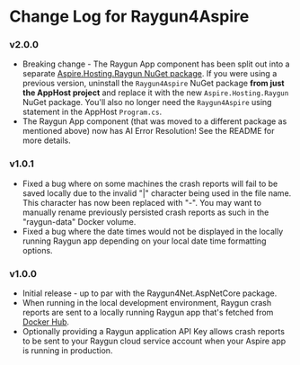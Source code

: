 # Change Log for Raygun4Aspire

### v2.0.0
- Breaking change - The Raygun App component has been split out into a separate [Aspire.Hosting.Raygun NuGet package](https://www.nuget.org/packages/Aspire.Hosting.Raygun). If you were using a previous version, uninstall the `Raygun4Aspire` NuGet package **from just the AppHost project** and replace it with the new `Aspire.Hosting.Raygun` NuGet package. You'll also no longer need the `Raygun4Aspire` using statement in the AppHost `Program.cs`.
- The Raygun App component (that was moved to a different package as mentioned above) now has AI Error Resolution! See the README for more details.

### v1.0.1
- Fixed a bug where on some machines the crash reports will fail to be saved locally due to the invalid "|" character being used in the file name. This character has now been replaced with "-". You may want to manually rename previously persisted crash reports as such in the "raygun-data" Docker volume.
- Fixed a bug where the date times would not be displayed in the locally running Raygun app depending on your local date time formatting options.

### v1.0.0
- Initial release - up to par with the Raygun4Net.AspNetCore package.
- When running in the local development environment, Raygun crash reports are sent to a locally running Raygun app that's fetched from [Docker Hub](https://hub.docker.com/r/raygunowner/raygun-aspire-portal).
- Optionally providing a Raygun application API Key allows crash reports to be sent to your Raygun cloud service account when your Aspire app is running in production.